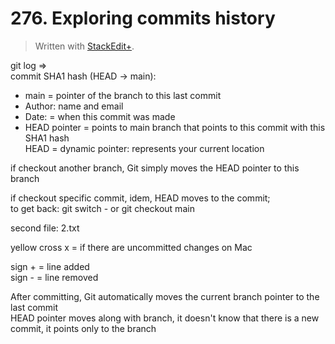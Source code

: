 # 276. Exploring commits history


> Written with [StackEdit+](https://stackedit.net/).


git log ⇒  
commit SHA1 hash (HEAD → main):  
- main = pointer of the branch to this last commit
- Author: name  and email
- Date: = when this commit was made
- HEAD pointer = points to main branch that points to this commit with this SHA1 hash  
HEAD = dynamic pointer: represents your current location

if checkout another branch, Git simply moves the HEAD pointer to this branch

if checkout specific commit, idem, HEAD moves to the commit;  
to get back: git switch - or git checkout main

second file: 2.txt

yellow cross x = if there are uncommitted changes on Mac

sign + = line added  
sign - = line removed

After committing, Git automatically moves the current branch pointer to the last commit  
HEAD pointer moves along with branch, it doesn't know that there is a new commit, it points only to the branch



















<!--stackedit_data:
eyJoaXN0b3J5IjpbMTc0NDMzMjg5MSwtMTkwMTY2Mjg1MSwtMj
ExMjMxMjU4Miw2Mzg0ODc0MjQsLTE2NDIzNDA4NjAsMTUwMDAw
NDU3OSwtNzMwNjk2NzEyXX0=
-->